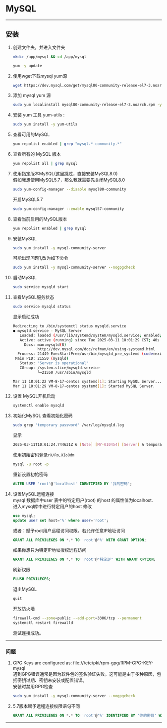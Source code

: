 # MySQL

---

## 安装

1. 创建文件夹，并进入文件夹
   
   ```bash
   mkdir /app/mysql && cd /app/mysql
   ```
   
   ```bash
   yum -y update
   ```

2. 使用wget下载mysql yum源
   
   ```bash
   wget https://dev.mysql.com/get/mysql80-community-release-el7-3.noarch.rpm
   ```

3. 添加 mysql yum 源
   
   ```bash
   sudo yum localinstall mysql80-community-release-el7-3.noarch.rpm -y
   ```

4. 安装 yum 工具 yum-utils :
   
   ```bash
   sudo yum install -y yum-utils
   ```

5. 查看可用的MySQL
   
   ```bash
   yum repolist enabled | grep "mysql.*-community.*"
   ```

6. 查看所有的 MySQL 版本
   
   ```bash
   yum repolist all | grep mysql
   ```

7. 使用指定版本MySQL(这里跳过，直接安装MySQL8.0)  
   假如我想使用MySQL5.7，那么我就需要先关闭MySQL8.0
   
   ```bash
   sudo yum-config-manager --disable mysql80-community
   ```
   
   开启MySQL5.7
   
   ```bash
   sudo yum-config-manager --enable mysql57-community
   ```

8. 查看当前启用的MySQL版本
   
   ```bash
   yum repolist enabled | grep mysql
   ```

9. 安装MySQL
   
   ```bash
   sudo yum install -y mysql-community-server
   ```
   
   可能出现问题1,改为如下命令
   
    ```bash
    sudo yum install -y mysql-community-server --nogpgcheck
    ```

10. 启动MySQL
    
    ```bash
    sudo service mysqld start
    ```

11. 查看MySQL服务状态
    
    ```bash
    sudo service mysqld status
    ```
    
    显示启动成功
    
    ```bash
    Redirecting to /bin/systemctl status mysqld.service
    ● mysqld.service - MySQL Server
       Loaded: loaded (/usr/lib/systemd/system/mysqld.service; enabled; vendor preset: disabled)
       Active: active (running) since Tue 2025-03-11 18:01:29 CST; 40s ago
         Docs: man:mysqld(8)
               http://dev.mysql.com/doc/refman/en/using-systemd.html
      Process: 21449 ExecStartPre=/usr/bin/mysqld_pre_systemd (code=exited, status=0/SUCCESS)
     Main PID: 21550 (mysqld)
       Status: "Server is operational"
       CGroup: /system.slice/mysqld.service
               └─21550 /usr/sbin/mysqld
    
    Mar 11 18:01:22 VM-8-17-centos systemd[1]: Starting MySQL Server...
    Mar 11 18:01:29 VM-8-17-centos systemd[1]: Started MySQL Server.
    ```

12. 设置 MySQL开机启动
    
    ```bash
    systemctl enable mysqld
    ```

13. 初始化MySQL
    查看初始化密码
    
    ```bash
    sudo grep 'temporary password' /var/log/mysqld.log
    ```
    
    显示
    
    ```bash
    2025-03-11T10:01:24.744631Z 6 [Note] [MY-010454] [Server] A temporary password is generated for root@localhost: .,.LE5psXu6E
    ```
    
    使用初始密码登录`rX/Ro,XIo8dm`
    
    ```bash
    mysql -u root -p
    ```
    
    重新设置初始密码
    
    ```sql
    ALTER USER 'root'@'localhost' IDENTIFIED BY '我的密码';
    ```

14. 设置MySQL远程连接  
    mysql 数据库中user 表中的特定用户(root) 的host 的属性值为localhost.  
    进入mysql库中进行特定用户的host 修改
    
    ```sql
    use mysql;
    update user set host='%' where user='root';
    ```
    
    或者：赋予root用户远程访问权限。若允许任意IP地址访问
    
    ```sql
    GRANT ALL PRIVILEGES ON *.* TO 'root'@'%' WITH GRANT OPTION;
    ```
    
    如果你想只为特定IP地址授权远程访问
    
    ```sql
    GRANT ALL PRIVILEGES ON *.* TO 'root'@'特定IP' WITH GRANT OPTION;
    ```
    
    刷新权限
    
    ```sql
    FLUSH PRIVILEGES;
    ```
    
    退出MySQL
    
    ```sql
    quit
    ```
    
    开放防火墙
    
    ```bash
    firewall-cmd --zone=public --add-port=3306/tcp --permanent
    systemctl restart firewalld
    ```
    
    测试连接成功。

---

### 问题

1. GPG Keys are configured as: file:///etc/pki/rpm-gpg/RPM-GPG-KEY-mysql  
   遇到GPG错误通常是因为软件包的签名验证失败。这可能是由于多种原因，包括密钥过期、密钥未安装或配置错误。  
   安装时禁用GPG检查
   
   ```bash
   sudo yum install -y mysql-community-server --nogpgcheck
   ```

2. 5.7版本赋予远程连接权限语句不同
   
   ```sql
   GRANT ALL PRIVILEGES ON *.* TO 'root'@'%' IDENTIFIED BY '你的密码' WITH GRANT OPTION;
   ```

---